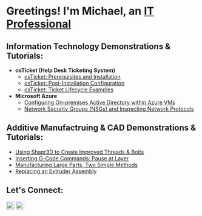 <h1>Greetings! I'm Michael, an <a href="https://linkedin.com/in/sirmichaelyoung">IT Professional</a></h1>

<h2>Information Technology Demonstrations & Tutorials:</h2>

- <b>osTicket (Help Desk Ticketing System)</b>
  - [osTicket: Prerequisites and Installation](https://github.com/sirmichaelyoung/osticket-prereqs)
  - [osTicket: Post-Installation Configuration](https://github.com/sirmichaelyoung/post-install-config)
  - [osTicket: Ticket Lifecycle Examples](https://github.com/sirmichaelyoung/ticket-lifecycle)
- <b>Microsoft Azure</b>
  - [Configuring On-premises Active Directory within Azure VMs](https://github.com/sirmichaelyoung/configure-ad)
  - [Network Security Groups (NSGs) and Inspecting Network Protocols](https://github.com/sirmichaelyoung/azure-network-protocols)
 
<h2>Additive Manufactruing & CAD Demonstrations & Tutorials:</h2>

   - [Using Shapr3D to Create Improved Threads & Bolts](https://github.com/sirmichaelyoung/cad-improved-threads)
  - [Inserting G-Code Commands: Pause at Layer](https://github.com/sirmichaelyoung/gcode-layer-pause)
  - [Manufacturing Large Parts, Two Simple Methods](https://github.com/sirmichaelyoung/big-prints)
  - [Replacing an Extruder Assembly](https://github.com/sirmichaelyoung/extruder-replace)
  

<h2>Let's Connect:</h2>

[<img align="left" alt="Michael | LinkedIn" width="22px" src="https://cdn.jsdelivr.net/npm/simple-icons@v3/icons/linkedin.svg" />][linkedin]
[<img align="left" alt="Michael | Instagram" width="22px" src="https://cdn.jsdelivr.net/npm/simple-icons@v3/icons/instagram.svg" />][instagram]


[instagram]: https://www.instagram.com/sirmichaelyoung
[linkedin]: https://linkedin.com/in/sirmichaelyoung
